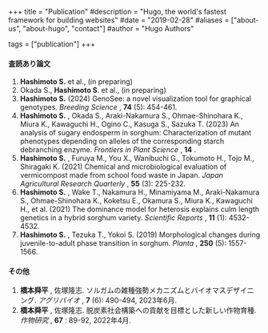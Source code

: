 +++
title = "Publication"
#description = "Hugo, the world's fastest framework for building websites"
#date = "2019-02-28"
#aliases = ["about-us", "about-hugo", "contact"]
#author = "Hugo Authors"

tags = ["publication"]
+++

#### 査読あり論文

1. **Hashimoto S.** et al., (in preparing)
2. Okada S., **Hashimoto S**. et al., (in preparing)
3. **Hashimoto S.** (2024) GenoSee: a novel visualization tool for graphical genotypes.  *Breeding Science* ,  **74** (5): 454-461.
4. **Hashimoto S.** , Okada S., Araki-Nakamura S., Ohmae-Shinohara K., Miura K., Kawaguchi H., Ogino C., Kasuga S., Sazuka T. (2023) An analysis of sugary endosperm in sorghum: Characterization of mutant phenotypes depending on alleles of the corresponding starch debranching enzyme.  *Frontiers in Plant Science* ,  **14** .
5. **Hashimoto S.** , Furuya M., You X., Wanibuchi G., Tokumoto H., Tojo M., Shiragaki K. (2021) Chemical and microbiological evaluation of vermicompost made from school food waste in Japan.  *Japan Agricultural Research Quarterly* ,  **55** (3): 225-232.
6. **Hashimoto S.** , Wake T., Nakamura H., Minamiyama M., Araki-Nakamura S., Ohmae-Shinohara K., Koketsu E., Okamura S., Miura K., Kawaguchi H., et al. (2021) The dominance model for heterosis explains culm length genetics in a hybrid sorghum variety.  *Scientific Reports* ,  **11** (1): 4532-4532.
7. **Hashimoto S.** , Tezuka T., Yokoi S. (2019) Morphological changes during juvenile-to-adult phase transition in sorghum.  *Planta* ,  **250** (5): 1557-1566.

#### その他

1. **橋本舜平** , 佐塚隆志. ソルガムの雑種強勢メカニズムとバイオマスデザイニング.  *アグリバイオ* ,  **7** (6): 490-494, 2023年6月.
2. **橋本舜平** , 佐塚隆志. 脱炭素社会構築への貢献を目標とした新しい作物育種.  *作物研究* ,  **67** : 89-92, 2022年4月.
